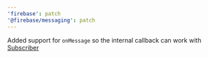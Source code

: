 ```yaml
---
'firebase': patch
'@firebase/messaging': patch
---
```


Added support for `onMessage` so the internal callback can work with [Subscriber](https://rxjs.dev/api/index/class/Subscriber)
